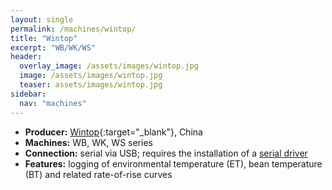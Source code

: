 ```yaml
---
layout: single
permalink: /machines/wintop/
title: "Wintop"
excerpt: "WB/WK/WS"
header:
  overlay_image: /assets/images/wintop.jpg
  image: /assets/images/wintop.jpg
  teaser: assets/images/wintop.jpg
sidebar:
  nav: "machines"
---
```


* __Producer:__ [Wintop](http://wintopmachinery.com/){:target="_blank"}, China
* __Machines:__ WB, WK, WS series
* __Connection:__ serial via USB; requires the installation of a [serial driver](/modbus_serial/)
* __Features:__ logging of environmental temperature (ET), bean temperature (BT) and related rate-of-rise curves
